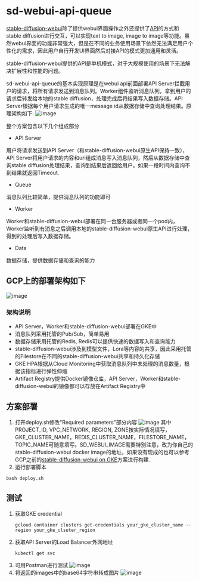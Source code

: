 # sd-webui-api-queue
[stable-diffusion-webui](https://github.com/AUTOMATIC1111/stable-diffusion-webui)除了提供webui界面操作之外还提供了[API](https://github.com/AUTOMATIC1111/stable-diffusion-webui/wiki/API)的方式和stable diffusion进行交互，可以实现text to image, image to image等功能。虽然webui界面的功能非常强大，但是在不同的业务使用场景下依然无法满足用户个性化的需求，因此用户自行开发UI界面然后对接API的模式更加通用和灵活。

stable-diffusion-webui提供的API是单机模式，对于大规模使用的场景下无法解决扩展性和性能的问题。

sd-webui-api-queue的基本实现原理是在webui api前面部署API Server拦截用户的请求，将所有请求发送到消息队列。Worker组件监听消息队列，拿到用户的请求后转发给本地的stable diffusion，处理完成后将结果写入数据存储。API Server根据每个用户请求生成的唯一message id从数据存储中查询处理结果。原理架构如下:
![image](https://github.com/hellof20/sd-webui-api-queue/assets/8756642/b5f81da6-9822-4c78-a1d9-57bb9c99ed22)

整个方案包含以下几个组成部分
- API Server

用户将请求发送到API Server（和stable-diffusion-webui原生API保持一致），API Server将用户请求的内容和uri组成消息写入消息队列，然后从数据存储中查询stable diffusion处理结果，查询到结果后返回给用户。如果一段时间内查询不到结果就返回Timeout.
- Queue

消息队列比较简单，提供消息队列的功能即可
- Worker

Worker和stable-diffusion-webui部署在同一台服务器或者同一个pod内，Worker监听到有消息之后调用本地的stable-diffusion-webui原生API进行处理，得到的处理后写入数据存储。
- Data

数据存储，提供数据存储和查询的能力

## GCP上的部署架构如下
![image](https://github.com/hellof20/sd-webui-api-queue/assets/8756642/4daef31c-370d-4e6d-8404-3cd6f95bdc09)

### 架构说明
- API Server，Worker和stable-diffusion-webui部署在GKE中
- 消息队列采用托管的Pub/Sub，简单易用
- 数据存储采用托管的Redis, Redis可以提供快速的数据写入和查询能力
- stable-diffusion-webui涉及到模型文件，Lora等内容的共享，因此采用托管的Filestore在不同的stable-diffusion-webui共享和持久化存储
- GKE HPA根据从Cloud Monitoring中获取消息队列中未处理的消息数量，根据该指标进行弹性伸缩
- Artifact Registry提供Docker镜像仓库，API Server，Worker和stable-diffusion-webui的镜像都可以存放在Artifact Registry中

## 方案部署
1. 打开deploy.sh修改"Required parameters"部分内容
   ![image](https://github.com/hellof20/sd-webui-api-queue/assets/8756642/c0ad2752-02f3-4163-a941-88390f1f357d)
其中PROJECT_ID, VPC_NETWORK, REGION, ZONE按实际情况填写，GKE_CLUSTER_NAME，REDIS_CLUSTER_NAME，FILESTORE_NAME，TOPIC_NAME可随意填写。SD_WEBUI_IMAGE需要特别注意，改为你自己的stable-diffusion-webui docker image的地址，如果没有现成的也可以参考GCP之前的[stable-diffusion-webui on GKE](https://github.com/GoogleCloudPlatform/stable-diffusion-on-gcp/tree/main/Stable-Diffusion-UI-GKE)方案进行构建.
2. 运行部署脚本
```
bash deploy.sh
```

## 测试
1. 获取GKE credential
   ```
   gcloud container clusters get-credentials your_gke_cluster_name --region your_gke_clsuter_region
   ```
2. 获取API Server的Load Balancer外网地址
   ```
   kubectl get svc
   ```
3. 可用Postman进行测试
   ![image](https://github.com/hellof20/sd-webui-api-queue/assets/8756642/47ff6958-715e-45a8-b164-4f42c555fa85)
4. 将返回的images中的base64字符串转成图片
   ![image](https://github.com/hellof20/sd-webui-api-queue/assets/8756642/106323a7-5fd9-487d-947e-609f070687e1)

